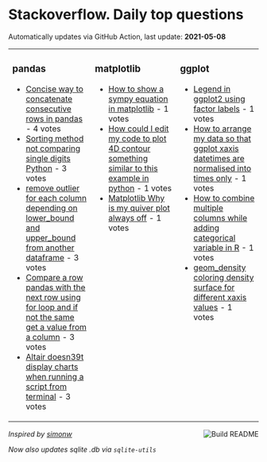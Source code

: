 # Stackoverflow. Daily top questions 

Automatically updates via GitHub Action, last update: **<!-- date starts -->2021-05-08<!-- date ends -->**


<table><tr><td valign="top" width="33%">

### pandas
<!-- pandas starts -->
* [Concise way to concatenate consecutive rows in pandas](https://stackoverflow.com/questions/67449430/concise-way-to-concatenate-consecutive-rows-in-pandas) - 4 votes
* [Sorting method not comparing single digits Python](https://stackoverflow.com/questions/67450931/sorting-method-not-comparing-single-digits-python) - 3 votes
* [remove outlier for each column depending on lower_bound and upper_bound from another dataframe](https://stackoverflow.com/questions/67443527/remove-outlier-for-each-column-depending-on-lower-bound-and-upper-bound-from-ano) - 3 votes
* [Compare a row pandas with the next row using for loop and if not the same get a value from a column](https://stackoverflow.com/questions/67446900/compare-a-row-pandas-with-the-next-row-using-for-loop-and-if-not-the-same-get) - 3 votes
* [Altair doesn39t display charts when running a script from terminal](https://stackoverflow.com/questions/67442911/altair-doesnt-display-charts-when-running-a-script-from-terminal) - 3 votes
<!-- pandas ends -->
</td><td valign="top" width="34%">


### matplotlib
<!-- matplotlib starts -->
* [How to show a sympy equation in matplotlib](https://stackoverflow.com/questions/67450349/how-to-show-a-sympy-equation-in-matplotlib) - 1 votes
* [How could I edit my code to plot 4D contour something similar to this example in python](https://stackoverflow.com/questions/67450286/how-could-i-edit-my-code-to-plot-4d-contour-something-similar-to-this-example-in) - 1 votes
* [Matplotlib  Why is my quiver plot always off](https://stackoverflow.com/questions/67448365/matplotlib-why-is-my-quiver-plot-always-off) - 1 votes
<!-- matplotlib ends -->
</td><td valign="top" width="34%">


### ggplot
<!-- ggplot2 starts -->
* [Legend in ggplot2  using factor labels](https://stackoverflow.com/questions/67444024/legend-in-ggplot2-using-factor-labels) - 1 votes
* [How to arrange my data so that ggplot xaxis datetimes are normalised into times only](https://stackoverflow.com/questions/67443588/how-to-arrange-my-data-so-that-ggplot-xaxis-datetimes-are-normalised-into-times) - 1 votes
* [How to combine multiple columns while adding categorical variable in R](https://stackoverflow.com/questions/67450739/how-to-combine-multiple-columns-while-adding-categorical-variable-in-r) - 1 votes
* [geom_density coloring density surface for different xaxis values](https://stackoverflow.com/questions/67449834/geom-density-coloring-density-surface-for-different-x-axis-values) - 1 votes
<!-- ggplot2 ends -->
</td></tr></table>

<a href="https://github.com/hp0404/hp0404/actions"><img src="https://github.com/hp0404/hp0404/workflows/Build%20README/badge.svg" align="right" alt="Build README"></a> <p>*Inspired by  [simonw](https://github.com/simonw/simonw)*</p> <p> *Now also updates sqlite .db via `sqlite-utils`* </p>

